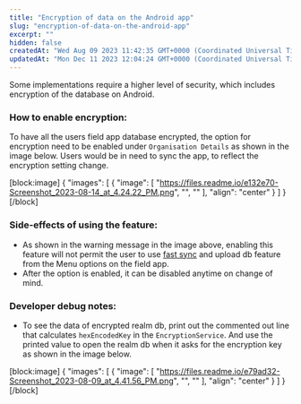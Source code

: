 ```yaml
---
title: "Encryption of data on the Android app"
slug: "encryption-of-data-on-the-android-app"
excerpt: ""
hidden: false
createdAt: "Wed Aug 09 2023 11:42:35 GMT+0000 (Coordinated Universal Time)"
updatedAt: "Mon Dec 11 2023 12:04:24 GMT+0000 (Coordinated Universal Time)"
---
```

Some implementations require a higher level of security, which includes encryption of the database on Android. 

### How to enable encryption:

To have all the users field app database encrypted, the option for encryption need to be enabled under `Organisation Details`  as shown in the image below. Users would be in need to sync the app, to reflect the encryption setting change.

[block:image]
{
  "images": [
    {
      "image": [
        "https://files.readme.io/e132e70-Screenshot_2023-08-14_at_4.24.22_PM.png",
        "",
        ""
      ],
      "align": "center"
    }
  ]
}
[/block]


### Side-effects of using the feature:

- As shown in the warning message in the image above, enabling this feature will not permit the user to use [fast sync](https://avni.readme.io/docs/fast-sync) and upload db feature from the Menu options on the field app.
- After the option is enabled, it can be disabled anytime on change of mind. 

### Developer debug notes:

- To see the data of encrypted realm db, print out the commented out line that calculates `hexEncodedKey` in the `EncryptionService`. And use the printed value to open the realm db when it asks for the encryption key as shown in the image below.

[block:image]
{
  "images": [
    {
      "image": [
        "https://files.readme.io/e79ad32-Screenshot_2023-08-09_at_4.41.56_PM.png",
        "",
        ""
      ],
      "align": "center"
    }
  ]
}
[/block]
